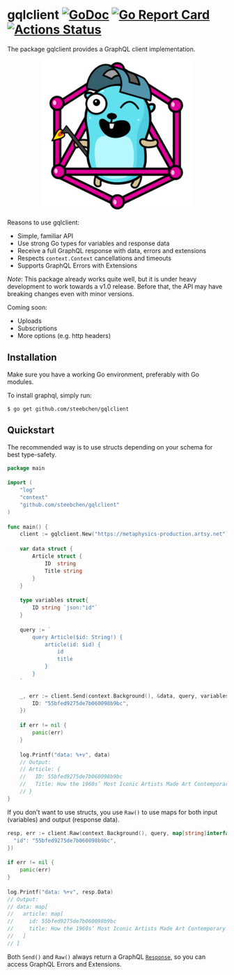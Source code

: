 # gqlclient [![GoDoc](https://godoc.org/github.com/steebchen/gqlclient?status.png)](http://godoc.org/github.com/steebchen/gqlclient) [![Go Report Card](https://goreportcard.com/badge/github.com/steebchen/gqlclient)](https://goreportcard.com/report/github.com/steebchen/gqlclient) [![Actions Status](https://wdp9fww0r9.execute-api.us-west-2.amazonaws.com/production/badge/steebchen/gqlclient)](https://wdp9fww0r9.execute-api.us-west-2.amazonaws.com/production/results/steebchen/gqlclient)

The package gqlclient provides a GraphQL client implementation.

<p align="center">
	<a target="_blank" href="https://github.com/MariaLetta/free-gophers-pack">
		<img src="./gopher.svg"  alt="GraphQL Gopher" height="350" />
	</a>
</p>

Reasons to use gqlclient:

- Simple, familiar API
- Use strong Go types for variables and response data
- Receive a full GraphQL response with data, errors and extensions
- Respects `context.Context` cancellations and timeouts
- Supports GraphQL Errors with Extensions

*Note*: This package already works quite well, but it is under heavy development to work towards a v1.0 release. Before that, the API may have breaking changes even with minor versions.

Coming soon:

- Uploads
- Subscriptions
- More options (e.g. http headers)

## Installation

Make sure you have a working Go environment, preferably with Go modules.

To install graphql, simply run:

```
$ go get github.com/steebchen/gqlclient
```

## Quickstart

The recommended way is to use structs depending on your schema for best type-safety.

```go
package main

import (
	"log"
	"context"
	"github.com/steebchen/gqlclient"
)

func main() {
	client := gqlclient.New("https://metaphysics-production.artsy.net")
	
	var data struct {
		Article struct {
			ID  string
			Title string
		}
	}
	
	type variables struct{
		ID string `json:"id"`
	}

	query := `
		query Article($id: String!) {
			article(id: $id) {
				id
				title
			}
		}
	`

	_, err := client.Send(context.Background(), &data, query, variables{
		ID: "55bfed9275de7b060098b9bc",
	})

	if err != nil {
		panic(err)
	}

	log.Printf("data: %+v", data)
	// Output:
	// Article: {
	//   ID: 55bfed9275de7b060098b9bc
	//   Title: How the 1960s’ Most Iconic Artists Made Art Contemporary
	// }
}
```

If you don't want to use structs, you use `Raw()` to use maps for both input (variables) and output (response data).

```go
resp, err := client.Raw(context.Background(), query, map[string]interface{}{
  "id": "55bfed9275de7b060098b9bc",
})

if err != nil {
	panic(err)
}

log.Printf("data: %+v", resp.Data)
// Output:
// data: map[
//   article: map[
//	   id: 55bfed9275de7b060098b9bc
//	   title: How the 1960s’ Most Iconic Artists Made Art Contemporary
//   ]
// ]
```

Both `Send()` and `Raw()` always return a GraphQL [`Response`](https://godoc.org/github.com/steebchen/gqlclient#Response), so you can access GraphQL Errors and Extensions.

